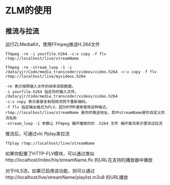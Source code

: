 
# ZLM的使用
## 推流与拉流
运行ZLMediaKit，使用FFmpeg推送H.264文件
```
ffmpeg -re -i yourfile.h264 -c:v copy -f flv rtmp://localhost/live/streamName

ffmpeg -re -stream_loop -1 -i /data/yjr/Code/media_transcoder/videos/video.h264 -c:v copy -f flv rtmp://localhost/live/myvideos.h264

-re 表示按照输入文件的帧率读取数据。
-i yourfile.h264 指定你的输入文件。 /data/yjr/Code/media_transcoder/videos/video.h264
-c:v copy 表示直接复制视频流而不重新编码。
-f flv 指定输出格式为FLV，因为RTMP通常使用这种格式。
rtmp://localhost/live/streamName 是你的推送地址，其中streamName是你自定义的流名称
-stream_loop -1 参数让 FFmpeg 循环播放你的 .h264 文件 循环推流来方便测试拉流
```
推流后，可通过vlc ffplay来拉流
```
ffplay rtmp://localhost/live/streamName
```
如果你配置了HTTP-FLV模块，可以通过类似 http://localhost/index/hls/streamName.flv 的URL在支持的播放器中播放

对于HLS流，如果已启用该功能，则可以通过 http://localhost/live/streamName/playlist.m3u8 的URL播放

